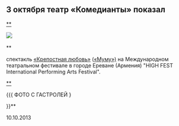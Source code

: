 ## 3 октября театр «Комедианты» показал


[\*\*][0]


![](..\..\performance\krepostnaya-lyubov-mumu\poster.jpg)


\*\*


спектакль [«Крепостная любовь»][0] ([«Муму»)][0] на Международном театральном фестивале в городе Ереване (Армения) "HIGH FEST International Performing Arts Festival".


[\*\*][1]


{{{ ФОТО С ГАСТРОЛЕЙ }


}}\*\*


10.10.2013

[0]: ../../performance/krepostnaya-lyubov-mumu "Крепостная любовь (Муму)"
[1]: ../foto-s-gastrolei-v-erevan-armeniya "Фото с гастролей в Ереван (Армения)"
